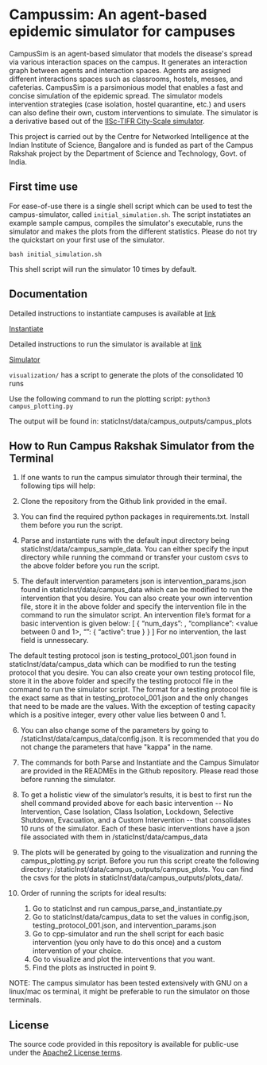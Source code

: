 # Campussim: An agent-based epidemic simulator for campuses

CampusSim is an agent-based simulator that models the disease's spread via various interaction spaces on the campus. It generates an interaction graph between agents and interaction spaces. Agents are assigned different interactions spaces such as classrooms, hostels, messes, and cafeterias. CampusSim is a parsimonious model that enables a fast and concise simulation of the epidemic spread. The simulator models intervention strategies (case isolation, hostel quarantine, etc.) and users can also define their own, custom interventions to simulate. The simulator is a derivative based out of the [IISc-TIFR City-Scale simulator](https://github.com/cni-iisc/epidemic-simulator). 

This project is carried out by the Centre for Networked Intelligence at the Indian Institute of Science, Bangalore and is funded as part of the Campus Rakshak project by the Department of Science and Technology, Govt. of India.

## First time use

For ease-of-use there is a single shell script which can be used to test the campus-simulator, called `initial_simulation.sh`.
The script instatiates an example sample campus, compiles the simulator's executable, runs the simulator and makes the plots from the different statistics. Please do not try the quickstart on your first use of the simulator.

```shell
bash initial_simulation.sh
```

This shell script will run the simulator 10 times by default.

## Documentation
Detailed instructions to instantiate campuses is available at [link](staticInst/README.md)

<a href="https://github.com/cni-iisc/campus-rakshak-simulator/blob/master/staticInst/README.md" target="_blank">Instantiate</a>

Detailed instructions to run the simulator is available at [link](cpp-simulator/README.md)

<a href="https://github.com/cni-iisc/campus-rakshak-simulator/blob/master/cpp-simulator/README.md" target="_blank">Simulator</a>

`visualization/` has a script to generate the plots of the consolidated 10 runs

Use the following command to run the plotting script:
`python3 campus_plotting.py`

The output will be found in:
staticInst/data/campus_outputs/campus_plots

## How to Run Campus Rakshak Simulator from the Terminal

1. If one wants to run the campus simulator through their terminal, the following tips will help:

2. Clone the repository from the Github link provided in the email.

3. You can find the required python packages in requirements.txt. Install them before you run the script.

4. Parse and instantiate runs with the default input directory being staticInst/data/campus_sample_data. You can either specify the input directory while running the command or transfer your custom csvs to the above folder before you run the script.

5. The default intervention parameters json is intervention_params.json found in staticInst/data/campus_data which can be modified to run the intervention that you desire. You can also create your own intervention file, store it in the above folder and specify the intervention file in the command to run the simulator script. An intervention file’s format for a basic intervention is given below:
[
	{
		“num_days”: <any positive integer>,
		“compliance”: <value between 0 and 1>,
		“<name of the intervention>”:
		{
			“active”: true
		}
	}
]
For no intervention, the last field is unnessecary.

The default testing protocol json is testing_protocol_001.json found in staticInst/data/campus_data which can be modified to run the testing protocol that you desire. You can also create your own testing protocol file, store it in the above folder and specify the testing protocol file in the command to run the simulator script. The format for a testing protocol file is the exact same as that in testing_protocol_001.json and the only changes that need to be made are the values. With the exception of testing capacity which is a positive integer, every other value lies between 0 and 1.

6. You can also change some of the parameters by going to /staticInst/data/campus_data/config.json. It is recommended that you do not change the parameters that have "kappa" in the name.

7. The commands for both Parse and Instantiate and the Campus Simulator are provided in the READMEs in the Github repository. Please read those before running the simulator.

8. To get a holistic view of the simulator’s results, it is best to first run the shell command provided above for each basic intervention -- No Intervention, Case Isolation, Class Isolation, Lockdown, Selective Shutdown, Evacuation, and a Custom Intervention -- that consolidates 10 runs of the simulator. Each of these basic interventions have a json file associated with them in /staticInst/data/campus_data

9. The plots will be generated by going to the visualization and running the campus_plotting.py script. Before you run this script create the following directory: /staticInst/data/campus_outputs/campus_plots. You can find the csvs for the plots in staticInst/data/campus_outputs/plots_data/.

10. Order of running the scripts for ideal results:
	1. Go to staticInst and run campus_parse_and_instantiate.py
	2. Go to staticInst/data/campus_data to set the values in config.json, testing_protocol_001.json, and intervention_params.json
	3. Go to cpp-simulator and run the shell script for each basic intervention (you only have to do this once) and a custom intervention of your choice.
	4. Go to visualize and plot the interventions that you want.
	5. Find the plots as instructed in point 9.


NOTE: The campus simulator has been tested extensively with GNU on a linux/mac os terminal, it might be preferable to run the simulator on those terminals.



## License
The source code provided in this repository is available for public-use under the [Apache2 License terms](License.md).
